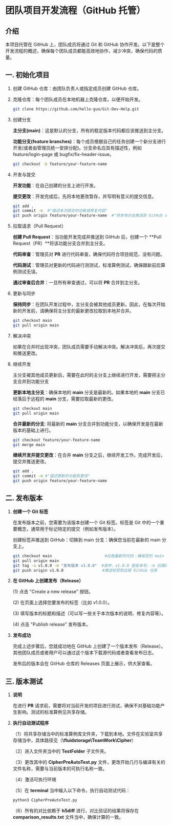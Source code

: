 # 团队项目开发流程（GitHub 托管）

## 介绍
本项目托管在 GitHub 上，团队成员将通过 Git 和 GitHub 协作开发。以下是整个开发流程的概述，确保每个团队成员都能高效地协作，减少冲突，确保代码的质量。

## 一. 初始化项目

1. 创建 GitHub 仓库：由团队负责人或指定成员创建 GitHub 仓库。
2. 克隆仓库：每个团队成员在本地机器上克隆仓库，以便开始开发。

   ```bash
   git clone https://github.com/hello-guo/Git-Dev-Help.git
   ```

3. 创建分支

    **主分支(main)**：这是默认的分支，所有的稳定版本代码都应该推送到主分支。

    **功能分支(feature branches)**：每个成员根据自己的任务创建一个新分支进行开发(或者由管理员统一安排分配)。分支命名应具有描述性，例如 feature/login-page 或 bugfix/fix-header-issue。
    ```bash
    git checkout -b feature/your-feature-name
    ```

4. 开发与提交

    **开发功能**：在自己创建的分支上进行开发。

    **提交更改**：开发完成后，先将本地更改暂存，并写明有意义的提交信息。

    ```bash
    git add .
    git commit -m  #"描述本次提交的功能或修复内容"
    git push origin feature/your-feature-name  #"将本地分支推送到 GitHub 对应分支上"
    ```

5. 拉取请求（Pull Request）

    **创建 Pull Request**：当功能开发完成并推送到 GitHub 后，创建一个 **Pull Request（PR）**将该功能分支合并到主分支。

    **代码审查**：管理员对 **PR** 进行代码审查，确保代码符合项目规范，没有问题。

    **代码测试**：管理员对更新的代码进行测测试，标准算例测试，确保跟新前后算例测试无误。

    **通过审查后合并**：一旦所有审查通过，可以将 **PR** 合并到主分支。

6. 更新与同步

    **保持同步**：在团队开发过程中，主分支会被其他成员更新。因此，在每次开始新的开发前，请确保将主分支的最新更改拉取到本地并合并。

    ```bash
    git checkout main
    git pull origin main
    ```

7. 解决冲突

    如果在合并时出现冲突，团队成员需要手动解决冲突。解决冲突后，再次提交和推送更改。

8. 继续开发

    主分支被其他成员更新后，需要在此时的主分支上继续进行开发，需要把主分支合并到功能分支

    **更新本地主分支**：确保本地的 **main** 分支是最新的。如果本地的 **main** 分支已经落后于远程的 **main** 分支，需要拉取最新的更改。

    ```bash
    git checkout main
    git pull origin main
    ```

    **合并最新的分支**: 将最新的 **main** 分支合并到功能分支，以确保开发是在最新版本的基础上进行。

    ```bash
    git checkout feature/your-feature-name
    git merge main
    ```

    **继续开发并提交更改**：在合并 **main** 分支之后，继续开发工作。完成开发后，提交并推送更改。

    ```bash
    git add .
    git commit -m #"描述更新的功能和更改"
    git push origin feature/your-feature-name

## 二. 发布版本
1. **创建一个 Git 标签**

    在发布版本之前，您需要为该版本创建一个 Git 标签。标签是 Git 中的一个重要概念，通常用于标记特定的提交（例如发布版本）。

    创建标签并推送到 GitHub：切换到 main 分支：确保您当前在最新的 main 分支上。

    ```bash
    git checkout main                       #拉取最新的代码：确保您的 main 分支是最新的
    git pull origin main
    git tag -a v1.0.0 -m "发布版本 v1.0.0"  #其中，v1.0.0 是版本号，-m 后跟的是对版本的描述信息。
    git push origin v1.0.0                 #推送标签到远程 GitHub 仓库

2. **在 GitHub 上创建发布（Release）**

    (1) 点击 "Create a new release" 按钮。
    
    (2) 在页面上选择您要发布的标签（比如 v1.0.0）。

    (3) 填写版本的标题和描述（可以写一些关于本次版本的说明、修复内容等）。

    (4) 点击 "Publish release" 发布版本。

3. **发布成功**

    完成上述步骤后，您就成功地在 GitHub 上创建了一个版本发布（Release）。其他团队成员或者用户可以通过这个版本下载源代码或者查看发布日志。

    发布后的版本会在 GitHub 仓库的 Releases 页面上展示，供大家查看。

## 三. 版本测试

1. **说明**

    在进行 **PR** 请求前，需要将对当前开发的项目进行测试，确保不对基础功能产生影响。测试的标准算例见共享存储。

2. **执行自动测试程序**

    （1）将共享存储当中的标准算例库文件夹，下载到本地。文件在实验室共享存储当中，具体路径见（**\\fluidstorage\TeamWork\Cipher**）

    （2）进入文件夹当中的 **TestFolder** 子文件夹。

    （3）更改其中的 **CipherPreAutoTest.py** 文件，更改开始几行与编译有关的文件名称，需要与当前版本的可执行名称一致。

    （4）激活可执行环境

    （5）在 **terminal** 当中输入以下命令，执行自动测试代码：
    ```bash
    python3 CipherPreAutoTest.py
    ```
    （6）所有的对比依赖于 **h5diff**  进行，对比验证的结果将保存在 **comparison_results.txt** 文件当中，确保计算的一致。


